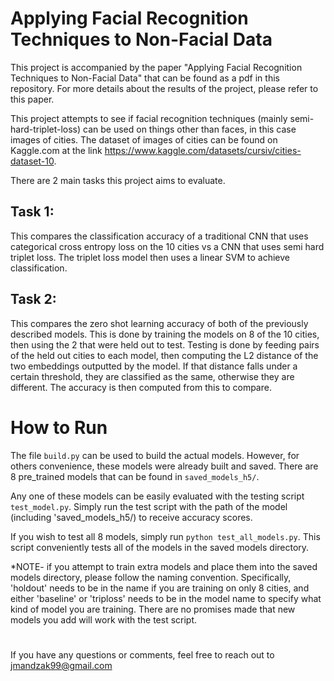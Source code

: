 # Applying Facial Recognition Techniques to Non-Facial Data
This project is accompanied by the paper "Applying Facial Recognition Techniques to Non-Facial Data" that can be found as a pdf in this repository. For more details about the results of the project, please refer to this paper.

This project attempts to see if facial recognition techniques (mainly semi-hard-triplet-loss) can be used on things other than faces, in this case images of cities. The dataset of images of cities can be found on Kaggle.com at the link https://www.kaggle.com/datasets/cursiv/cities-dataset-10.

There are 2 main tasks this project aims to evaluate.

## Task 1:
This compares the classification accuracy of a traditional CNN that uses categorical cross entropy loss on the 10 cities vs a CNN that uses semi hard triplet loss. The triplet loss model then uses a linear SVM to achieve classification.

## Task 2:
This compares the zero shot learning accuracy of both of the previously described models. This is done by training the models on 8 of the 10 cities, then using the 2 that were held out to test. Testing is done by feeding pairs of the held out cities to each model, then computing the L2 distance of the two embeddings outputted by the model. If that distance falls under a certain threshold, they are classified as the same, otherwise they are different. The accuracy is then computed from this to compare.

# How to Run
The file `build.py` can be used to build the actual models. However, for others convenience, these models were already built and saved. There are 8 pre_trained models that can be found in `saved_models_h5/`. 

Any one of these models can be easily evaluated with the testing script `test_model.py`. Simply run the test script with the path of the model (including 'saved_models_h5/) to receive accuracy scores. 

If you wish to test all 8 models, simply run `python test_all_models.py`. This script conveniently tests all of the models in the saved models directory.

*NOTE- if you attempt to train extra models and place them into the saved models directory, please follow the naming convention. Specifically, 'holdout' needs to be in the name if you are training on only 8 cities, and either 'baseline' or 'triploss' needs to be in the model name to specify what kind of model you are training. There are no promises made that new models you add will work with the test script.

#
If you have any questions or comments, feel free to reach out to jmandzak99@gmail.com